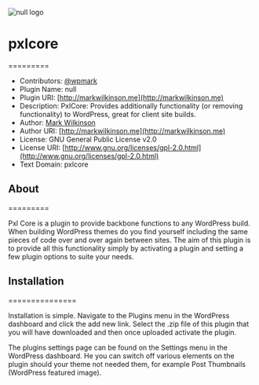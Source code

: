 ![null logo](http://markwilkinson.me/wp-content/uploads/2012/11/pxlcore-logo-github.jpg)

# pxlcore
=========

* Contributors: [@wpmark](http://twitter.com/wpmark)
* Plugin Name: null
* Plugin URI: [http://markwilkinson.me](http://markwilkinson.me)
* Description: PxlCore: Provides additionally functionality (or removing functionality) to WordPress, great for client site builds.
* Author: [Mark Wilkinson](http://markwilkinson.me)
* Author URI: [http://markwilkinson.me](http://markwilkinson.me)
* License: GNU General Public License v2.0
* License URI: [http://www.gnu.org/licenses/gpl-2.0.html](http://www.gnu.org/licenses/gpl-2.0.html)
* Text Domain: pxlcore

## About
=========

Pxl Core is a plugin to provide backbone functions to any WordPress build. When building WordPress themes do you find yourself including the same pieces of code over and over again between sites. The aim of this plugin is to provide all this functionality simply by activating a plugin and setting a few plugin options to suite your needs.

## Installation
===============

Installation is simple. Navigate to the Plugins menu in the WordPress dashboard and click the add new link. Select the .zip file of this plugin that you will have downloaded and then once uploaded activate the plugin.

The plugins settings page can be found on the Settings menu in the WordPress dashboard. He you can switch off various elements on the plugin should your theme not needed them, for example Post Thumbnails (WordPress featured image).
